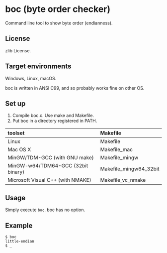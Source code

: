 boc (byte order checker)
========================

Command line tool to show byte order (endianness).

License
-------

zlib License.

Target environments
-------------------

Windows, Linux, macOS.

boc is written in ANSI C99, and so probably works fine on other OS.

Set up
------

1. Compile boc.c. Use make and Makefile.
2. Put boc in a directory registered in PATH.

| toolset                            | Makefile                 |
|:-----------------------------------|:-------------------------|
| Linux                              | Makefile                 |
| Mac OS X                           | Makefile\_mac            |
| MinGW/TDM-GCC (with GNU make)      | Makefile\_mingw          |
| MinGW-w64/TDM64-GCC (32bit binary) | Makefile\_mingw64\_32bit |
| Microsoft Visual C++ (with NMAKE)  | Makefile\_vc\_nmake      |

Usage
-----

Simply execute `boc`. boc has no option.

Example
-------

    $ boc
    little-endian
    $ _
